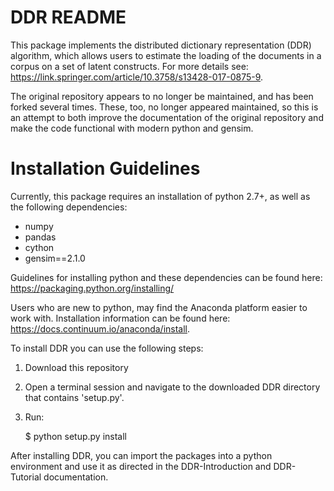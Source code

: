 DDR README
===================

This package implements the distributed dictionary representation (DDR) algorithm, which allows users to estimate the loading of the documents in a corpus on a set of latent constructs. For more details see: https://link.springer.com/article/10.3758/s13428-017-0875-9.

The original repository appears to no longer be maintained, and has been forked several times.  These, too, no longer appeared maintained, so this is an attempt to both improve the documentation of the original repository and make the code functional with modern python and gensim.

# Installation Guidelines

Currently, this package requires an installation of python 2.7+, as well as the following
dependencies:

* numpy
* pandas
* cython
* gensim==2.1.0


Guidelines for installing python and these dependencies can be found here: https://packaging.python.org/installing/

Users who are new to python, may find the Anaconda platform easier to work with. Installation
information can be found here: https://docs.continuum.io/anaconda/install.

To install DDR you can use the following steps:

1. Download this repository
2. Open a terminal session and navigate to the downloaded DDR directory that contains 'setup.py'.
3. Run:


    $ python setup.py install


After installing DDR, you can import the packages into a python environment and use it
as directed in the DDR-Introduction and DDR-Tutorial documentation.





